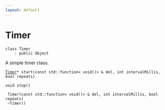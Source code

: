 ```yaml
---
layout: default
---
```


# Timer

```
class Timer
    : public Object
```


A simple timer class.     

    
[`Timer`](/oaknut/ref/base_group/Timer)`* start(const std::function< void()> & del, int intervalMillis, bool repeats)`<br>

`void stop()`<br>

` Timer(const std::function< void()> & del, int intervalMillis, bool repeats)`<br>
` ~Timer()`<br>

